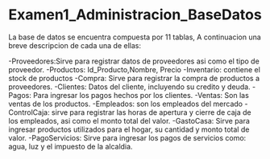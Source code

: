 # Examen1_Administracion_BaseDatos

La base de datos se encuentra compuesta por 11 tablas, A continuacion una breve descripcion de cada una de ellas:


-Proveedores:Sirve para registrar datos de proveedores asi como el tipo de proveedor.
-Productos: Id_Producto,Nombre, Precio 
-Inventario: contiene el stock de productos
-Compra: Sirve para registrar la compra de productos a proveedores.
-Clientes: Datos del cliente, incluyendo su credito y deuda.
-Pagos: Para ingresar los pagos hechos por los clientes.
-Ventas: Son las ventas de los productos.
-Empleados: son los empleados del mercado
-ControlCaja: sirve para registrar las horas de apertura y cierre de caja de los empleados, asi como el monto total del valor.
-GastoCasa: Sirve para ingresar productos utilizados para el hogar, su cantidad y monto total de valor.
-PagoServicios: Sirve para ingresar los  pagos de servicios como: agua, luz y el impuesto de la alcaldia.
